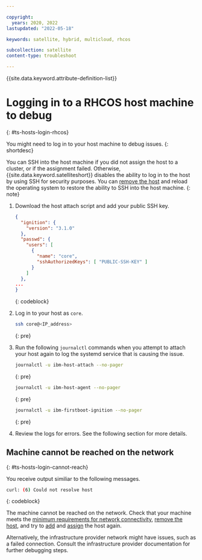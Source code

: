 ```yaml
---

copyright:
  years: 2020, 2022
lastupdated: "2022-05-18"

keywords: satellite, hybrid, multicloud, rhcos

subcollection: satellite
content-type: troubleshoot

---
```


{{site.data.keyword.attribute-definition-list}}

# Logging in to a RHCOS host machine to debug
{: #ts-hosts-login-rhcos}

You might need to log in to your host machine to debug issues.
{: shortdesc}

You can SSH into the host machine if you did not assign the host to a cluster, or if the assignment failed. Otherwise, {{site.data.keyword.satelliteshort}} disables the ability to log in to the host by using SSH for security purposes. You can [remove the host](/docs/satellite?topic=satellite-host-remove) and reload the operating system to restore the ability to SSH into the host machine.
{: note}

1. Download the host attach script and add your public SSH key.

    ```json
    {
      "ignition": {
        "version": "3.1.0"
      },
      "passwd": {
        "users": [
          {
            "name": "core",
            "sshAuthorizedKeys": [ "PUBLIC-SSH-KEY" ]
          }
        ]
      },
    ...
    }
    ```
    {: codeblock}

1. Log in to your host as `core`.
    ```sh
    ssh core@<IP_address>
    ```
    {: pre}

1. Run the following `journalctl` commands when you attempt to attach your host again to log the systemd service that is causing the issue.

    ```sh
    journalctl -u ibm-host-attach --no-pager
    ```
    {: pre}

    ```sh
    journalctl -u ibm-host-agent --no-pager
    ```
    {: pre}
    
    ```sh
    journalctl -u ibm-firstboot-ignition --no-pager
    ```
    {: pre}
    

    
1. Review the logs for errors. See the following section for more details.

## Machine cannot be reached on the network
{: #ts-hosts-login-cannot-reach}

You receive output similiar to the following messages.

```sh
curl: (6) Could not resolve host
```
{: codeblock}

The machine cannot be reached on the network. Check that your machine meets the [minimum requirements for network connectivity](/docs/satellite?topic=satellite-host-reqs), [remove the host](/docs/satellite?topic=satellite-host-remove), and try to [add](/docs/satellite?topic=satellite-attach-hosts) and [assign](/docs/satellite?topic=satellite-assigning-hosts#host-assign-manual) the host again. 

Alternatively, the infrastructure provider network might have issues, such as a failed connection. Consult the infrastructure provider documentation for further debugging steps.




